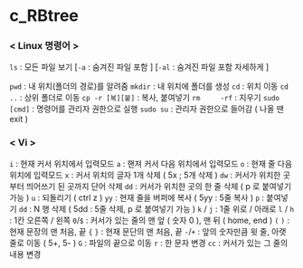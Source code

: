 # c_RBtree

### < Linux 명령어 >
`ls`	 		      : 모든 파일 보기
[`-a`  			    : 숨겨진 파일 포함 ]
[`-al`			    : 숨겨진 파일 포함 자세하게 ]

`pwd`			      : 내 위치(폴더의 경로)를 알려줌
`mkdir`		      : 내 위치에 폴더를 생성
`cd`			      : 위치 이동
`cd	..`	        : 상위 폴더로 이동
`cp -r [복][붙]` : 복사, 붙여넣기
`rm 	-rf`		  : 지우기
`sudo [cmd]`	  : 명령어를 관리자 권한으로 실행
`sudo su`		    : 관리자 권한으로 들어감 ( 나올 땐 exit )

### < Vi >
`i`       : 현재 커서 위치에서 입력모드
`a`	      : 핸져 커서 다음 위치에서 입력모드
`o`	      : 현재 줄 다음 위치에 입력모드
`x`	      : 커서 위치의 글자 1개 삭제 ( 5x ; 5개 삭제 )
`dw`	    : 커서가 위치한 곳부터 띄어쓰기 된 곳까지 단어 삭제
`dd`    	: 커서가 위치한 곳의 한 줄 삭제 ( p 로 붙여넣기 가능 )
`u`	      : 되돌리기 ( ctrl z )
`yy`	    : 현재 줄을 버퍼에 복사 ( 5yy : 5줄 복사 )
`p`	      : 붙여넣기
`dd` 	    : N 행 삭제 ( 5dd : 5줄 삭제, p 로 붙여넣기 가능 )
`k` / `j`	: 1줄 위로 / 아래로
`l` / `h`	: 1칸 오른쪽 / 왼쪽
`0`/`$`	  : 커서가 있는 줄의 맨 앞 ( 숫자 0 ), 맨 뒤 ( home, end )
`(` `)` 	: 현재 문장의 맨 처음, 끝
`{` `}`	  : 현재 문단의 맨 처음, 끝
`-`/`+`	  : 앞의 숫자만큼 윗 줄, 아랫 줄로 이동 ( 5+, 5- )
`G`	      : 파일의 끝으로 이동
`r`	      : 한 문자 변경
`cc`	    : 커서가 있는 그 줄의 내용 변경